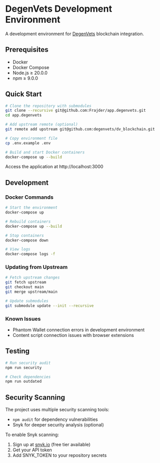 # DegenVets Development Environment

A development environment for [DegenVets](https://github.com/degenvets/dv_blockchain) blockchain integration.

## Prerequisites
- Docker
- Docker Compose
- Node.js ≥ 20.0.0
- npm ≥ 9.0.0

## Quick Start
```bash
# Clone the repository with submodules
git clone --recursive git@github.com:Frajder/app.degenvets.git
cd app.degenvets

# Add upstream remote (optional)
git remote add upstream git@github.com:degenvets/dv_blockchain.git

# Copy environment file
cp .env.example .env

# Build and start Docker containers
docker-compose up --build
```

Access the application at http://localhost:3000

## Development
### Docker Commands
```bash
# Start the environment
docker-compose up

# Rebuild containers
docker-compose up --build

# Stop containers
docker-compose down

# View logs
docker-compose logs -f
```

### Updating from Upstream
```bash
# Fetch upstream changes
git fetch upstream
git checkout main
git merge upstream/main

# Update submodules
git submodule update --init --recursive
```

### Known Issues
- Phantom Wallet connection errors in development environment
- Content script connection issues with browser extensions

## Testing
```bash
# Run security audit
npm run security

# Check dependencies
npm run outdated
``` 

## Security Scanning

The project uses multiple security scanning tools:
- `npm audit` for dependency vulnerabilities
- Snyk for deeper security analysis (optional)

To enable Snyk scanning:
1. Sign up at [snyk.io](https://snyk.io/) (free tier available)
2. Get your API token
3. Add SNYK_TOKEN to your repository secrets